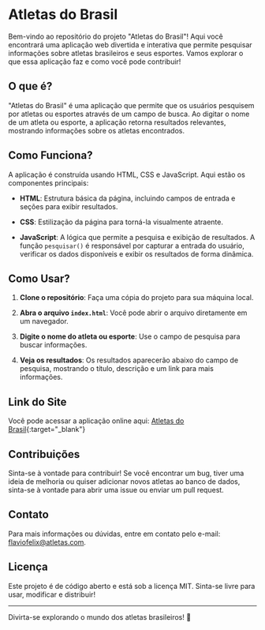 # Atletas do Brasil

Bem-vindo ao repositório do projeto "Atletas do Brasil"! Aqui você encontrará uma aplicação web divertida e interativa que permite pesquisar informações sobre atletas brasileiros e seus esportes. Vamos explorar o que essa aplicação faz e como você pode contribuir!

## O que é?

"Atletas do Brasil" é uma aplicação que permite que os usuários pesquisem por atletas ou esportes através de um campo de busca. Ao digitar o nome de um atleta ou esporte, a aplicação retorna resultados relevantes, mostrando informações sobre os atletas encontrados.

## Como Funciona?

A aplicação é construída usando HTML, CSS e JavaScript. Aqui estão os componentes principais:

- **HTML**: Estrutura básica da página, incluindo campos de entrada e seções para exibir resultados.
  
- **CSS**: Estilização da página para torná-la visualmente atraente.
  
- **JavaScript**: A lógica que permite a pesquisa e exibição de resultados. A função `pesquisar()` é responsável por capturar a entrada do usuário, verificar os dados disponíveis e exibir os resultados de forma dinâmica.

## Como Usar?

1. **Clone o repositório**: Faça uma cópia do projeto para sua máquina local.
  
2. **Abra o arquivo `index.html`**: Você pode abrir o arquivo diretamente em um navegador.

3. **Digite o nome do atleta ou esporte**: Use o campo de pesquisa para buscar informações.

4. **Veja os resultados**: Os resultados aparecerão abaixo do campo de pesquisa, mostrando o título, descrição e um link para mais informações.

## Link do Site

Você pode acessar a aplicação online aqui: [Atletas do Brasil](https://imersao-gemini-zeta.vercel.app/){:target="_blank"}

## Contribuições

Sinta-se à vontade para contribuir! Se você encontrar um bug, tiver uma ideia de melhoria ou quiser adicionar novos atletas ao banco de dados, sinta-se à vontade para abrir uma issue ou enviar um pull request.

## Contato

Para mais informações ou dúvidas, entre em contato pelo e-mail: flaviofelix@atletas.com.

## Licença

Este projeto é de código aberto e está sob a licença MIT. Sinta-se livre para usar, modificar e distribuir!

---

Divirta-se explorando o mundo dos atletas brasileiros! 🏅